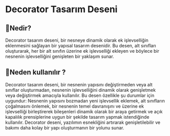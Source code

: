 # Decorator Tasarım Deseni

## 🎯Nedir?

Decorator tasarım deseni, bir nesneye dinamik olarak ek işlevselliğin eklenmesini sağlayan bir yapısal tasarım desenidir. Bu desen, alt sınıfları oluşturarak, her bir alt sınıfın üzerine ek işlevselliği ekleyen ve böylece bir nesnenin işlevselliğini genişleten bir yaklaşım sunar. 

## 🤔Neden kullanılır ?

Decorator tasarım deseni, bir nesnenin yapısını değiştirmeden veya alt sınıflar oluşturmadan, nesnenin işlevselliğini dinamik olarak genişletmek veya değiştirmek amacıyla kullanılır. Bu desen özellikle şu durumlar için uygundur: Nesnenin yapısını bozmadan yeni işlevsellik eklemek, alt sınıfların çoğalmasını önlemek, bir nesnenin temel davranışını ve üzerine ek işlevselliği birleştirerek bileşenleri dinamik olarak bir araya getirmek ve açık kapalılık prensiplerine uygun bir şekilde tasarım yapmak istendiğinde kullanılır. Decorator deseni, yazılımın esnekliğini artırarak genişletilebilir ve bakımı daha kolay bir yapı oluşturmanın bir yolunu sunar.
